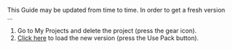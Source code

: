 This Guide may be updated from time to time. In order to get a fresh version ...

1. Go to My Projects and delete the project (press the gear icon).
1. [Click here](https://codio.com/home/starter-packs/486ffcd2-c573-4fee-bfaf-dae54db9e4fb/) to load the new version (press the Use Pack button).

